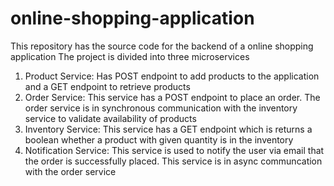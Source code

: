 # online-shopping-application
This repository has the source code for the backend of a online shopping application
The project is divided into three microservices
1.	Product Service: Has POST endpoint to add products to the application and a GET endpoint to retrieve products
2.	Order Service: This service has a POST endpoint to place an order. The order service is in synchronous communication with the inventory service to validate availability of products
3.	Inventory Service: This service has a GET endpoint which is returns a boolean whether a product with given quantity is in the inventory
4.	Notification Service: This service is used to notify the user via email that the order is successfully placed. This service is in async communcation with the order service
